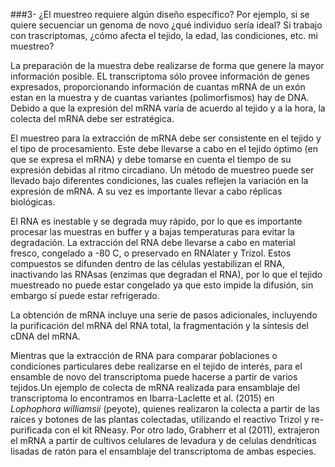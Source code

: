 
###3- ¿El muestreo requiere algún diseño específico? Por ejemplo, si se quiere secuenciar un genoma de novo ¿qué individuo sería ideal? Si trabajo con trascriptomas, ¿cómo afecta el tejido, la edad, las condiciones, etc. mi muestreo?

La preparación de la muestra debe realizarse de forma que genere la mayor información posible. EL transcriptoma sólo provee información de genes expresados, proporcionando información de cuantas mRNA de un exón estan en la muestra y de cuantas variantes (polimorfismos) hay de DNA. Debido a que la expresión del mRNA varía de acuerdo al tejido y a la hora, la colecta del mRNA debe ser estratégica.

El muestreo para la extracción de mRNA debe ser consistente en el tejido y el tipo de procesamiento. Este debe llevarse a cabo en el tejido óptimo (en que se expresa el mRNA) y debe tomarse en cuenta el tiempo de su expresión debidas al ritmo circadiano. Un método de muestreo puede ser llevado bajo diferentes condiciones, las cuales reflejen la variación en la expresión de mRNA. A su vez es importante llevar a cabo réplicas biológicas.  

El RNA es inestable y se degrada muy rápido, por lo que es importante procesar las muestras en buffer y a bajas temperaturas para evitar la degradación. La extracción del RNA debe llevarse a cabo en material fresco, congelado a -80 C, o preservado en RNAlater y Trizol. Estos compuestos se difunden dentro de las células yestabilizan el RNA, inactivando las RNAsas (enzimas que degradan el RNA), por lo que el tejido muestreado no puede estar congelado ya que esto impide la difusión, sin embargo sí puede estar refrigerado.

La obtención de mRNA incluye una serie de pasos adicionales, incluyendo la purificación del mRNA del RNA total, la fragmentación y la síntesis del cDNA del mRNA.

Mientras que la extracción de RNA para comparar ṕoblaciones o condiciones particulares debe realizarse en el tejido de interés, para el ensamble de novo del transcriptoma puede hacerse a partir de varios tejidos.Un ejemplo de colecta de mRNA realizada para ensamblaje del transcriptoma lo encontramos en Ibarra-Laclette et al. (2015) en *Lophophora williamsii* (peyote), quienes realizaron la colecta a partir de las raíces y botones de las plantas colectadas, utilizando el reactivo Trizol y re-purificada con el kit RNeasy. Por otro lado, Grabherr et al (2011), extrajeron el mRNA a partir de cultivos celulares de levadura y de celulas dendríticas lisadas de ratón para el ensamblaje del transcriptoma de ambas especies.

